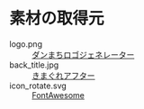 # 素材の取得元

<dl>
<dt>logo.png</dt>
<dd>
    <a href="https://aniani.me/danmachi/">ダンまちロゴジェネレーター</a>
</dd>

<dt>back_title.jpg</dt>
<dd>
    <a href="https://gakaisozai.seesaa.net/article/200812article_2.html">きまぐれアフター</a>
</dd>
<dt>icon_rotate.svg</dt>

<dd>
    <a href="https://fontawesome.com/icons/rotate-right?s=solid&f=classic">FontAwesome</a>
</dd>
</dl>